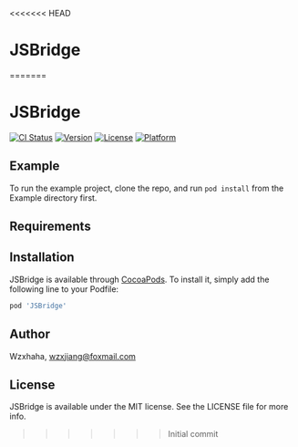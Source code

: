 <<<<<<< HEAD
# JSBridge
=======
# JSBridge

[![CI Status](http://img.shields.io/travis/Wzxhaha/JSBridge.svg?style=flat)](https://travis-ci.org/Wzxhaha/JSBridge)
[![Version](https://img.shields.io/cocoapods/v/JSBridge.svg?style=flat)](http://cocoapods.org/pods/JSBridge)
[![License](https://img.shields.io/cocoapods/l/JSBridge.svg?style=flat)](http://cocoapods.org/pods/JSBridge)
[![Platform](https://img.shields.io/cocoapods/p/JSBridge.svg?style=flat)](http://cocoapods.org/pods/JSBridge)

## Example

To run the example project, clone the repo, and run `pod install` from the Example directory first.

## Requirements

## Installation

JSBridge is available through [CocoaPods](http://cocoapods.org). To install
it, simply add the following line to your Podfile:

```ruby
pod 'JSBridge'
```

## Author

Wzxhaha, wzxjiang@foxmail.com

## License

JSBridge is available under the MIT license. See the LICENSE file for more info.
>>>>>>> Initial commit
